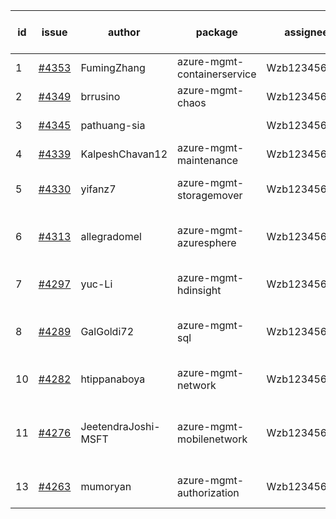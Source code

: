 | id | issue | author | package | assignee | bot advice | created date of issue | target release date | date from target |
| ------ | ------ | ------ | ------ | ------ | ------ | ------ | ------ | :-----: |
| 1 | [#4353](https://github.com/Azure/sdk-release-request/issues/4353) | FumingZhang | azure-mgmt-containerservice | Wzb123456789 | new comment. | 07-21 | 08-25 |  |
| 2 | [#4349](https://github.com/Azure/sdk-release-request/issues/4349) | brrusino | azure-mgmt-chaos | Wzb123456789 |  | 07-20 | 08-25 |  |
| 3 | [#4345](https://github.com/Azure/sdk-release-request/issues/4345) | pathuang-sia |  | Wzb123456789 | new comment. | 07-19 | 08-25 |  |
| 4 | [#4339](https://github.com/Azure/sdk-release-request/issues/4339) | KalpeshChavan12 | azure-mgmt-maintenance | Wzb123456789 |  | 07-15 | 08-25 |  |
| 5 | [#4330](https://github.com/Azure/sdk-release-request/issues/4330) | yifanz7 | azure-mgmt-storagemover | Wzb123456789 | close to release date.  | 07-11 | 07-28 | 2 |
| 6 | [#4313](https://github.com/Azure/sdk-release-request/issues/4313) | allegradomel | azure-mgmt-azuresphere | Wzb123456789 | close to release date.  FirstBeta | 06-29 | 07-28 | 2 |
| 7 | [#4297](https://github.com/Azure/sdk-release-request/issues/4297) | yuc-Li | azure-mgmt-hdinsight | Wzb123456789 | close to release date.  | 06-28 | 07-28 | 2 |
| 8 | [#4289](https://github.com/Azure/sdk-release-request/issues/4289) | GalGoldi72 | azure-mgmt-sql | Wzb123456789 | close to release date.  HoldOn | 06-27 | 07-28 | 2 |
| 10 | [#4282](https://github.com/Azure/sdk-release-request/issues/4282) | htippanaboya | azure-mgmt-network | Wzb123456789 | close to release date.  | 06-26 | 07-28 | 2 |
| 11 | [#4276](https://github.com/Azure/sdk-release-request/issues/4276) | JeetendraJoshi-MSFT | azure-mgmt-mobilenetwork | Wzb123456789 | new comment. close to release date.  | 06-26 | 07-28 | 2 |
| 13 | [#4263](https://github.com/Azure/sdk-release-request/issues/4263) | mumoryan | azure-mgmt-authorization | Wzb123456789 | close to release date.  | 06-21 | 07-28 | 2 |
